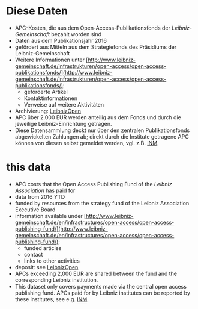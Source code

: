 # Diese Daten #

* APC-Kosten, die aus dem Open-Access-Publikationsfonds der *Leibniz-Gemeinschaft* bezahlt worden sind
* Daten aus dem Publikationsjahr 2016
* gefördert aus Mitteln aus dem Strategiefonds des Präsidiums der Leibniz-Gemeinschaft
* Weitere Informationen unter [http://www.leibniz-gemeinschaft.de/infrastrukturen/open-access/open-access-publikationsfonds/](http://www.leibniz-gemeinschaft.de/infrastrukturen/open-access/open-access-publikationsfonds/):
  * geförderte Artikel
  * Kontaktinformationen
  * Verweise auf weitere Aktivitäten
* Archivierung: [LeibnizOpen](http://www.leibnizopen.de)
* APC über 2.000 EUR werden anteilig aus dem Fonds und durch die jeweilige Leibniz-Einrichtung getragen.
* Diese Datensammlung deckt nur über den zentralen Publikationsfonds abgewickelten Zahlungen ab; direkt durch die Institute getragene APC können von diesen selbst gemeldet werden, vgl. z.B. [INM](https://github.com/OpenAPC/openapc-de/tree/master/data/leibniz-INM).


# this data #
* APC costs that the Open Access Publishing Fund of the *Leibniz Association* has paid for
* data from 2016 YTD
* funded by resources from the strategy fund of the Leibniz Association Executive Board
* information available under [http://www.leibniz-gemeinschaft.de/en/infrastructures/open-access/open-access-publishing-fund/](http://www.leibniz-gemeinschaft.de/en/infrastructures/open-access/open-access-publishing-fund/):
  * funded articles
  * contact
  * links to other activities
* deposit: see [LeibnizOpen](http://www.leibnizopen.de/1/home/)
* APCs exceeding 2,000 EUR are shared between the fund and the corresponding Leibniz institution.
* This dataset only covers payments made via the central open access publishing fund. APCs paid for by Leibniz institutes can be reported by these institutes, see e.g.  [INM](https://github.com/OpenAPC/openapc-de/tree/master/data/leibniz-INM).

